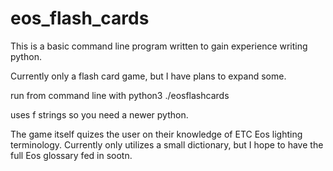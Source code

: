 # eos_flash_cards

This is a basic command line program written to gain experience writing
python. 

Currently only a flash card game, but I have plans to expand some.

run from command line with
    python3 ./eosflashcards
    
uses f strings so you need a newer python.

The game itself quizes the user on their knowledge of 
ETC Eos lighting terminology. Currently only utilizes a small
dictionary, but I hope to have the full Eos glossary fed in
sootn.
